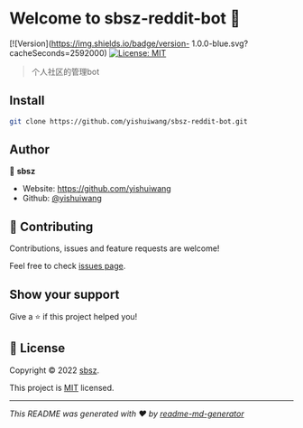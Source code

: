 # Welcome to sbsz-reddit-bot 👋
[![Version](https://img.shields.io/badge/version- 1.0.0-blue.svg?cacheSeconds=2592000)
[![License: MIT](https://img.shields.io/badge/License-MIT-yellow.svg)](https://opensource.org/licenses/MIT)

> 个人社区的管理bot

## Install

```sh
git clone https://github.com/yishuiwang/sbsz-reddit-bot.git
```

## Author

👤 **sbsz**

* Website: https://github.com/yishuiwang
* Github: [@yishuiwang](https://github.com/yishuiwang)

## 🤝 Contributing

Contributions, issues and feature requests are welcome!

Feel free to check [issues page](https://github.com/yishuiwang/sbsz-reddit-bot/issues). 

## Show your support

Give a ⭐️ if this project helped you!


## 📝 License

Copyright © 2022 [sbsz](https://github.com/yishuiwang).

This project is [MIT](https://opensource.org/licenses/MIT) licensed.

***
_This README was generated with ❤️ by [readme-md-generator](https://github.com/kefranabg/readme-md-generator)_
